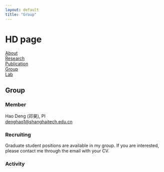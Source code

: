 ```yaml
---
layout: default
title: "Group"
---
```


# HD page

[About](\index)  
[Research](\research)  
[Publication](\publication)  
[Group](\group)  
[Lab](\lab)

## Group

### Member

Hao Deng (邓昊), PI  
denghao1@shanghaitech.edu.cn

### Recruiting

Graduate student positions are available in my group.
If you are interested, please contact me through the email with your CV.

### Activity
